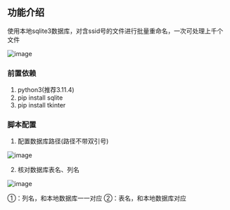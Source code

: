 ## 功能介绍
使用本地sqlite3数据库，对含ssid号的文件进行批量重命名，一次可处理上千个文件

![image](https://github.com/bigmouse0001/dx_rename/assets/119995454/e90163ab-9029-4744-8397-55d5794ee1b3)


### 前置依赖
1. python3(推荐3.11.4)
2. pip install sqlite
3. pip install tkinter

### 脚本配置
1. 配置数据库路径(路径不带双引号)

![image](https://github.com/bigmouse0001/dx_rename/assets/119995454/aff6a0ae-a1fe-4a3b-8d92-eb026813d89d)

2. 核对数据库表名、列名

![image](https://github.com/bigmouse0001/dx_rename/assets/119995454/30da0c58-74c9-4397-bf9d-f0aeebe9246d)

①：列名，和本地数据库一一对应
②：表名，和本地数据库对应
